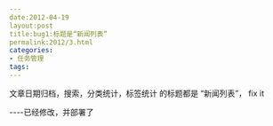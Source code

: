 ```yaml
---
date:2012-04-19
layout:post
title:bug1:标题是“新闻列表”
permalink:2012/3.html
categories:
- 任务管理
tags:
---
```



<p>
	文章日期归档，搜索，分类统计，标签统计 的标题都是 “新闻列表”， fix it
</p>
<p>
	----已经修改，并部署了
</p>